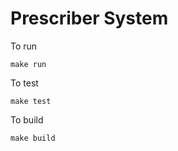 # Prescriber System

To run

```
make run
```

To test

```
make test
```

To build

```
make build
```
